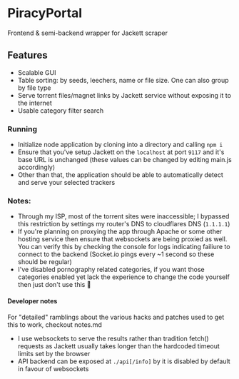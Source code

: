 # PiracyPortal
 Frontend & semi-backend wrapper for Jackett scraper
 
## Features ##
* Scalable GUI
* Table sorting: by seeds, leechers, name or file size. One can also group by file type
* Serve torrent files/magnet links by Jackett service without exposing it to the internet
* Usable category filter search

 ### Running ###
* Initialize node application by cloning into a directory and calling `npm i`
* Ensure that you've setup Jackett on the `localhost` at port `9117` and it's base URL is unchanged (these values can be changed by editing main.js accordingly)
* Other than that, the application should be able to automatically detect and serve your selected trackers

### Notes: ###
* Through my ISP, most of the torrent sites were inaccessible; I bypassed this restriction by settings my router's DNS to cloudflares DNS (`1.1.1.1`)
* If you're planning on proxying the app through Apache or some other hosting service then ensure that websockets are being proxied as well. You can verify this by checking the console for logs indicating failiure to connect to the backend (Socket.io pings every ~1 second so these should be regular)
* I've disabled pornography related categories, if you want those categories enabled yet lack the experience to change the code yourself then just don't use this 🤷

#### Developer notes ####
For "detailed" ramblings about the various hacks and patches used to get this to work, checkout notes.md

* I use websockets to serve the results rather than tradition fetch() requests as Jackett usually takes longer than the hardcoded timeout limits set by the browser
* API backend can be exposed at `./api[/info]` by it is disabled by default in favour of websockets
